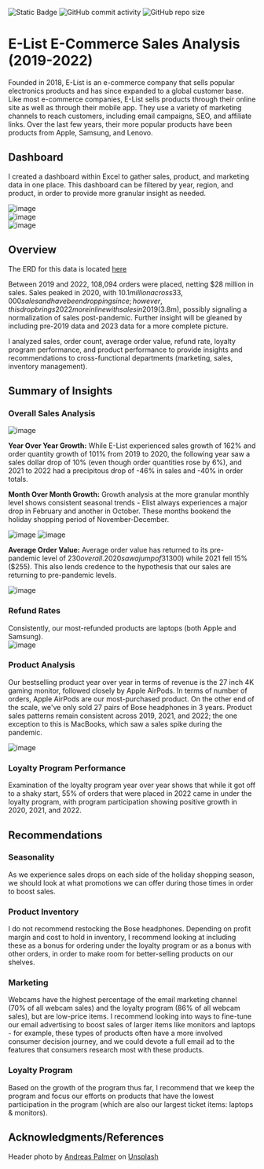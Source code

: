 ![Static Badge](https://img.shields.io/badge/rows_of_data_analyzed-108%2C095-red?color=FF8021)
![GitHub commit activity](https://img.shields.io/github/commit-activity/t/dee-wright/elist_sales_analysis?color=5ECCF3)
![GitHub repo size](https://img.shields.io/github/repo-size/dee-wright/elist_sales_analysis?color=A7EA52)

# E-List E-Commerce Sales Analysis (2019-2022)
Founded in 2018, E-List is an e-commerce company that sells popular electronics products and has since expanded to a global customer base. Like most e-commerce companies, E-List sells products through their online site as well as through their mobile app. They use a variety of marketing channels to reach customers, including email campaigns, SEO, and affiliate links. Over the last few years, their more popular products have been products from Apple, Samsung, and Lenovo.

## Dashboard
I created a dashboard within Excel to gather sales, product, and marketing data in one place. This dashboard can be filtered by year, region, and product, in order to provide more granular insight as needed.

![image](https://github.com/dee-wright/elist_sales_analysis/assets/149963805/734fd031-e48a-446e-a75c-64600e196bf1)   
![image](https://github.com/dee-wright/elist_sales_analysis/assets/149963805/fd1a8a4b-1cc2-41f5-a33e-8ee4c508e370)     
![image](https://github.com/dee-wright/elist_sales_analysis/assets/149963805/e6ab624c-d422-45d7-b534-35a4798cfa4d)

## Overview
The ERD for this data is located [here](./assets/EList_ERD.png)

Between 2019 and 2022, 108,094 orders were placed, netting $28 million in sales. Sales peaked in 2020, with $10.1 million across 33,000 sales and have been dropping since; however, this drop brings 2022 more in line with sales in 2019 ($3.8m), possibly signaling a normalization of sales post-pandemic. Further insight will be gleaned by including pre-2019 data and 2023 data for a more complete picture. 

I analyzed sales, order count, average order value, refund rate, loyalty program performance, and product performance to provide insights and recommendations to cross-functional departments (marketing, sales, inventory management). 

## Summary of Insights
### Overall Sales Analysis
![image](https://github.com/dee-wright/elist_sales_analysis/assets/149963805/36177e68-c9bb-44d7-a007-58b7fd3f2cc4)


**Year Over Year Growth:** While E-List experienced sales growth of 162% and order quantity growth of 101% from 2019 to 2020, the following year saw a sales dollar drop of 10% (even though order quantities rose by 6%), and 2021 to 2022 had a precipitous drop of -46% in sales and -40% in order totals.   

**Month Over Month Growth:** Growth analysis at the more granular monthly level shows consistent seasonal trends - Elist always experiences a major drop in February and another in October. These months bookend the holiday shopping period of November-December. 

![image](https://github.com/dee-wright/elist_sales_analysis/assets/149963805/e0daf05d-7c0a-42b6-a8a1-f32e49e2aa46) ![image](https://github.com/dee-wright/elist_sales_analysis/assets/149963805/9a1ea4ca-2f0d-4a33-b057-5fa4e7508402)      

**Average Order Value:** Average order value has returned to its pre-pandemic level of $230 overall. 2020 saw a jump of 31% ($300) while 2021 fell 15% ($255). This also lends credence to the hypothesis that our sales are returning to pre-pandemic levels.   

![image](https://github.com/dee-wright/elist_sales_analysis/assets/149963805/cd4530d4-a799-42fd-849b-7f5a70161aaa)   


### Refund Rates
Consistently, our most-refunded products are laptops (both Apple and Samsung).   
![image](https://github.com/dee-wright/elist_sales_analysis/assets/149963805/16d17165-b57f-4536-a509-4cb8ca25c9ad)


### Product Analysis
Our bestselling product year over year in terms of revenue is the 27 inch 4K gaming monitor, followed closely by Apple AirPods. In terms of number of orders, Apple AirPods are our most-purchased product. On the other end of the scale, we've only sold 27 pairs of Bose headphones in 3 years. Product sales patterns remain consistent across 2019, 2021, and 2022; the one exception to this is MacBooks, which saw a sales spike during the pandemic. 

![image](https://github.com/dee-wright/elist_sales_analysis/assets/149963805/7f2971ed-20d0-42ae-91e4-66822640ca1f)


### Loyalty Program Performance
Examination of the loyalty program year over year shows that while it got off to a shaky start, 55% of orders that were placed in 2022 came in under the loyalty program, with program participation showing positive growth in 2020, 2021, and 2022.

## Recommendations
### Seasonality
As we experience sales drops on each side of the holiday shopping season, we should look at what promotions we can offer during those times in order to boost sales.

### Product Inventory
I do not recommend restocking the Bose headphones. Depending on profit margin and cost to hold in inventory, I recommend looking at including these as a bonus for ordering under the loyalty program or as a bonus with other orders, in order to make room for better-selling products on our shelves. 

### Marketing 
Webcams have the highest percentage of the email marketing channel (70% of all webcam sales) and the loyalty program (86% of all webcam sales), but are low-price items. I recommend looking into ways to fine-tune our email advertising to boost sales of larger items like monitors and laptops - for example, these types of products often have a more involved consumer decision journey, and we could devote a full email ad to the features that consumers research most with these products.

### Loyalty Program
Based on the growth of the program thus far, I recommend that we keep the program and focus our efforts on products that have the lowest participation in the program (which are also our largest ticket items: laptops & monitors). 


## Acknowledgments/References
Header photo by [Andreas Palmer](https://unsplash.com/@andipalmer?utm_content=creditCopyText&utm_medium=referral&utm_source=unsplash") on [Unsplash](https://unsplash.com/photos/turned-on-macbook-pro-beside-monitor-on-desk-UJSjxFNLFWY?utm_content=creditCopyText&utm_medium=referral&utm_source=unsplash)
  

